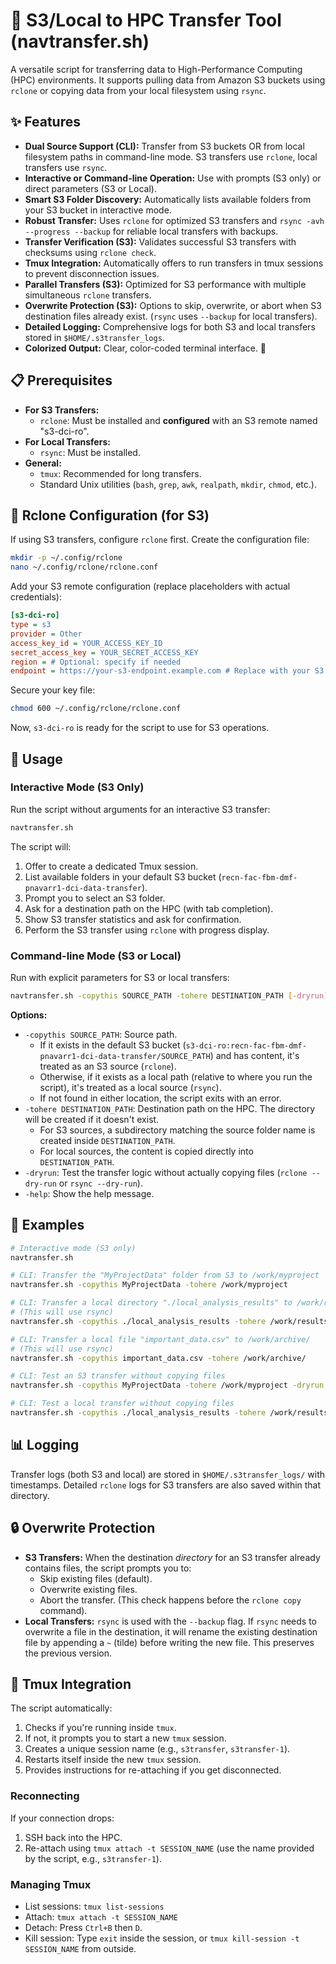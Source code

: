 # 🔄 S3/Local to HPC Transfer Tool (navtransfer.sh)

A versatile script for transferring data to High-Performance Computing (HPC) environments. It supports pulling data from Amazon S3 buckets using `rclone` or copying data from your local filesystem using `rsync`.

## ✨ Features

-   **Dual Source Support (CLI):** Transfer from S3 buckets OR from local filesystem paths in command-line mode.  S3 transfers use `rclone`, local transfers use `rsync`.
-   **Interactive or Command-line Operation:** Use with prompts (S3 only) or direct parameters (S3 or Local).
-   **Smart S3 Folder Discovery:** Automatically lists available folders from your S3 bucket in interactive mode.
-   **Robust Transfer:** Uses `rclone` for optimized S3 transfers and `rsync -avh --progress --backup` for reliable local transfers with backups.
-   **Transfer Verification (S3):** Validates successful S3 transfers with checksums using `rclone check`.
-   **Tmux Integration:** Automatically offers to run transfers in tmux sessions to prevent disconnection issues.
-   **Parallel Transfers (S3):** Optimized for S3 performance with multiple simultaneous `rclone` transfers.
-   **Overwrite Protection (S3):** Options to skip, overwrite, or abort when S3 destination files already exist. (`rsync` uses `--backup` for local transfers).
-   **Detailed Logging:** Comprehensive logs for both S3 and local transfers stored in `$HOME/.s3transfer_logs`.
-   **Colorized Output:** Clear, color-coded terminal interface. 🎨

## 📋 Prerequisites

-   **For S3 Transfers:**
    -   `rclone`: Must be installed and **configured** with an S3 remote named "s3-dci-ro".
-   **For Local Transfers:**
    -   `rsync`: Must be installed.
-   **General:**
    -   `tmux`: Recommended for long transfers.
    -   Standard Unix utilities (`bash`, `grep`, `awk`, `realpath`, `mkdir`, `chmod`, etc.).

## 🔑 Rclone Configuration (for S3)

If using S3 transfers, configure `rclone` first. Create the configuration file:

```bash
mkdir -p ~/.config/rclone
nano ~/.config/rclone/rclone.conf
```

Add your S3 remote configuration (replace placeholders with actual credentials):

```ini
[s3-dci-ro]
type = s3
provider = Other
access_key_id = YOUR_ACCESS_KEY_ID
secret_access_key = YOUR_SECRET_ACCESS_KEY
region = # Optional: specify if needed
endpoint = https://your-s3-endpoint.example.com # Replace with your S3 endpoint URL
```

Secure your key file:

```bash
chmod 600 ~/.config/rclone/rclone.conf
```

Now, `s3-dci-ro` is ready for the script to use for S3 operations.

## 🚀 Usage

### Interactive Mode (S3 Only)

Run the script without arguments for an interactive S3 transfer:

```bash
navtransfer.sh
```

The script will:

1.  Offer to create a dedicated Tmux session.
2.  List available folders in your default S3 bucket (`recn-fac-fbm-dmf-pnavarr1-dci-data-transfer`).
3.  Prompt you to select an S3 folder.
4.  Ask for a destination path on the HPC (with tab completion).
5.  Show S3 transfer statistics and ask for confirmation.
6.  Perform the S3 transfer using `rclone` with progress display.

### Command-line Mode (S3 or Local)

Run with explicit parameters for S3 or local transfers:

```bash
navtransfer.sh -copythis SOURCE_PATH -tohere DESTINATION_PATH [-dryrun]
```

**Options:**

-   `-copythis SOURCE_PATH`: Source path.
    -   If it exists in the default S3 bucket (`s3-dci-ro:recn-fac-fbm-dmf-pnavarr1-dci-data-transfer/SOURCE_PATH`) and has content, it's treated as an S3 source (`rclone`).
    -   Otherwise, if it exists as a local path (relative to where you run the script), it's treated as a local source (`rsync`).
    -   If not found in either location, the script exits with an error.
-   `-tohere DESTINATION_PATH`: Destination path on the HPC. The directory will be created if it doesn't exist.
    -   For S3 sources, a subdirectory matching the source folder name is created inside `DESTINATION_PATH`.
    -   For local sources, the content is copied directly into `DESTINATION_PATH`.
-   `-dryrun`: Test the transfer logic without actually copying files (`rclone --dry-run` or `rsync --dry-run`).
-   `-help`: Show the help message.

## 📝 Examples

```bash
# Interactive mode (S3 only)
navtransfer.sh
```

```bash
# CLI: Transfer the "MyProjectData" folder from S3 to /work/myproject
navtransfer.sh -copythis MyProjectData -tohere /work/myproject
```

```bash
# CLI: Transfer a local directory "./local_analysis_results" to /work/results/
# (This will use rsync)
navtransfer.sh -copythis ./local_analysis_results -tohere /work/results/
```

```bash
# CLI: Transfer a local file "important_data.csv" to /work/archive/
# (This will use rsync)
navtransfer.sh -copythis important_data.csv -tohere /work/archive/
```

```bash
# CLI: Test an S3 transfer without copying files
navtransfer.sh -copythis MyProjectData -tohere /work/myproject -dryrun
```

```bash
# CLI: Test a local transfer without copying files
navtransfer.sh -copythis ./local_analysis_results -tohere /work/results/ -dryrun
```

## 📊 Logging

Transfer logs (both S3 and local) are stored in `$HOME/.s3transfer_logs/` with timestamps. Detailed `rclone` logs for S3 transfers are also saved within that directory.

## 🔒 Overwrite Protection

-   **S3 Transfers:** When the destination *directory* for an S3 transfer already contains files, the script prompts you to:
    -   Skip existing files (default).
    -   Overwrite existing files.
    -   Abort the transfer.
    (This check happens before the `rclone copy` command).
-   **Local Transfers:** `rsync` is used with the `--backup` flag. If `rsync` needs to overwrite a file in the destination, it will rename the existing destination file by appending a `~` (tilde) before writing the new file. This preserves the previous version.

## 📱 Tmux Integration

The script automatically:

1.  Checks if you're running inside `tmux`.
2.  If not, it prompts you to start a new `tmux` session.
3.  Creates a unique session name (e.g., `s3transfer`, `s3transfer-1`).
4.  Restarts itself inside the new `tmux` session.
5.  Provides instructions for re-attaching if you get disconnected.

### Reconnecting

If your connection drops:

1.  SSH back into the HPC.
2.  Re-attach using `tmux attach -t SESSION_NAME` (use the name provided by the script, e.g., `s3transfer-1`).

### Managing Tmux

-   List sessions: `tmux list-sessions`
-   Attach: `tmux attach -t SESSION_NAME`
-   Detach: Press `Ctrl+B` then `D`.
-   Kill session: Type `exit` inside the session, or `tmux kill-session -t SESSION_NAME` from outside.
